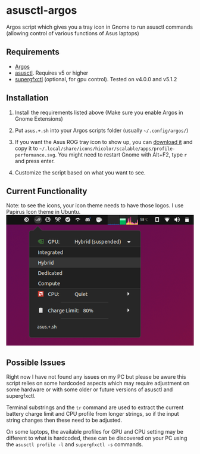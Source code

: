 # asusctl-argos

Argos script which gives you a tray icon in Gnome to run asusctl commands (allowing control of various functions of Asus laptops)

## Requirements

- [Argos](https://github.com/p-e-w/argos)
- [asusctl](https://gitlab.com/asus-linux/asusctl). Requires v5 or higher
- [supergfxctl](https://gitlab.com/asus-linux/supergfxctl) (optional, for gpu control). Tested on v4.0.0 and v5.1.2

## Installation

1. Install the requirements listed above (Make sure you enable Argos in Gnome Extensions)

2. Put `asus.+.sh` into your Argos scripts folder (usually `~/.config/argos/`)

3. If you want the Asus ROG tray icon to show up, you can [download it](https://gitlab.com/asus-linux/asusctl-gex/-/raw/main/icons/scalable/profile-performance.svg?inline=false) and copy it to `~/.local/share/icons/hicolor/scalable/apps/profile-performance.svg`. You might need to restart Gnome with Alt+F2, type `r` and press enter.

4. Customize the script based on what you want to see.

## Current Functionality

Note: to see the icons, your icon theme needs to have those logos.  I use Papirus Icon theme in Ubuntu.
![](screenshot.png)

## Possible Issues

Right now I have not found any issues on my PC but please be aware this script relies on some hardcoded aspects which may require adjustment on some hardware or with some older or future versions of asusctl and supergfxctl.

Terminal substrings and the `tr` command are used to extract the current battery charge limit and CPU profile from longer strings, so if the input string changes then these need to be adjusted.

On some laptops, the available profiles for GPU and CPU setting may be different to what is hardcoded, these can be discovered on your PC using the `asusctl profile -l` and `supergfxctl -s` commands.
